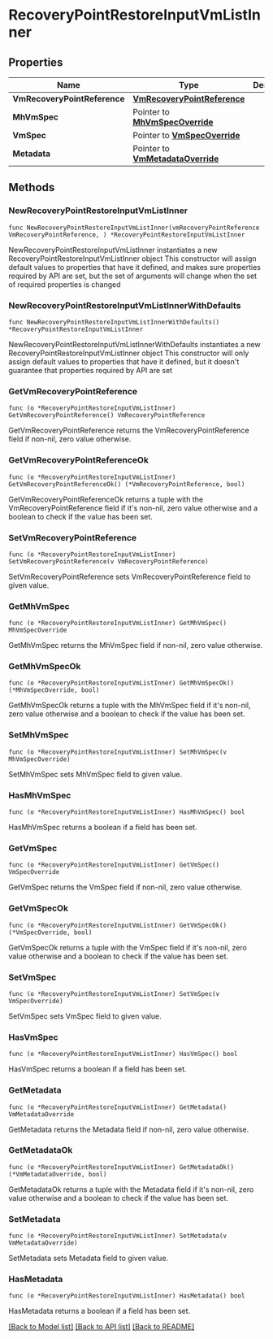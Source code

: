 # RecoveryPointRestoreInputVmListInner

## Properties

Name | Type | Description | Notes
------------ | ------------- | ------------- | -------------
**VmRecoveryPointReference** | [**VmRecoveryPointReference**](VmRecoveryPointReference.md) |  | 
**MhVmSpec** | Pointer to [**MhVmSpecOverride**](MhVmSpecOverride.md) |  | [optional] 
**VmSpec** | Pointer to [**VmSpecOverride**](VmSpecOverride.md) |  | [optional] 
**Metadata** | Pointer to [**VmMetadataOverride**](VmMetadataOverride.md) |  | [optional] 

## Methods

### NewRecoveryPointRestoreInputVmListInner

`func NewRecoveryPointRestoreInputVmListInner(vmRecoveryPointReference VmRecoveryPointReference, ) *RecoveryPointRestoreInputVmListInner`

NewRecoveryPointRestoreInputVmListInner instantiates a new RecoveryPointRestoreInputVmListInner object
This constructor will assign default values to properties that have it defined,
and makes sure properties required by API are set, but the set of arguments
will change when the set of required properties is changed

### NewRecoveryPointRestoreInputVmListInnerWithDefaults

`func NewRecoveryPointRestoreInputVmListInnerWithDefaults() *RecoveryPointRestoreInputVmListInner`

NewRecoveryPointRestoreInputVmListInnerWithDefaults instantiates a new RecoveryPointRestoreInputVmListInner object
This constructor will only assign default values to properties that have it defined,
but it doesn't guarantee that properties required by API are set

### GetVmRecoveryPointReference

`func (o *RecoveryPointRestoreInputVmListInner) GetVmRecoveryPointReference() VmRecoveryPointReference`

GetVmRecoveryPointReference returns the VmRecoveryPointReference field if non-nil, zero value otherwise.

### GetVmRecoveryPointReferenceOk

`func (o *RecoveryPointRestoreInputVmListInner) GetVmRecoveryPointReferenceOk() (*VmRecoveryPointReference, bool)`

GetVmRecoveryPointReferenceOk returns a tuple with the VmRecoveryPointReference field if it's non-nil, zero value otherwise
and a boolean to check if the value has been set.

### SetVmRecoveryPointReference

`func (o *RecoveryPointRestoreInputVmListInner) SetVmRecoveryPointReference(v VmRecoveryPointReference)`

SetVmRecoveryPointReference sets VmRecoveryPointReference field to given value.


### GetMhVmSpec

`func (o *RecoveryPointRestoreInputVmListInner) GetMhVmSpec() MhVmSpecOverride`

GetMhVmSpec returns the MhVmSpec field if non-nil, zero value otherwise.

### GetMhVmSpecOk

`func (o *RecoveryPointRestoreInputVmListInner) GetMhVmSpecOk() (*MhVmSpecOverride, bool)`

GetMhVmSpecOk returns a tuple with the MhVmSpec field if it's non-nil, zero value otherwise
and a boolean to check if the value has been set.

### SetMhVmSpec

`func (o *RecoveryPointRestoreInputVmListInner) SetMhVmSpec(v MhVmSpecOverride)`

SetMhVmSpec sets MhVmSpec field to given value.

### HasMhVmSpec

`func (o *RecoveryPointRestoreInputVmListInner) HasMhVmSpec() bool`

HasMhVmSpec returns a boolean if a field has been set.

### GetVmSpec

`func (o *RecoveryPointRestoreInputVmListInner) GetVmSpec() VmSpecOverride`

GetVmSpec returns the VmSpec field if non-nil, zero value otherwise.

### GetVmSpecOk

`func (o *RecoveryPointRestoreInputVmListInner) GetVmSpecOk() (*VmSpecOverride, bool)`

GetVmSpecOk returns a tuple with the VmSpec field if it's non-nil, zero value otherwise
and a boolean to check if the value has been set.

### SetVmSpec

`func (o *RecoveryPointRestoreInputVmListInner) SetVmSpec(v VmSpecOverride)`

SetVmSpec sets VmSpec field to given value.

### HasVmSpec

`func (o *RecoveryPointRestoreInputVmListInner) HasVmSpec() bool`

HasVmSpec returns a boolean if a field has been set.

### GetMetadata

`func (o *RecoveryPointRestoreInputVmListInner) GetMetadata() VmMetadataOverride`

GetMetadata returns the Metadata field if non-nil, zero value otherwise.

### GetMetadataOk

`func (o *RecoveryPointRestoreInputVmListInner) GetMetadataOk() (*VmMetadataOverride, bool)`

GetMetadataOk returns a tuple with the Metadata field if it's non-nil, zero value otherwise
and a boolean to check if the value has been set.

### SetMetadata

`func (o *RecoveryPointRestoreInputVmListInner) SetMetadata(v VmMetadataOverride)`

SetMetadata sets Metadata field to given value.

### HasMetadata

`func (o *RecoveryPointRestoreInputVmListInner) HasMetadata() bool`

HasMetadata returns a boolean if a field has been set.


[[Back to Model list]](../README.md#documentation-for-models) [[Back to API list]](../README.md#documentation-for-api-endpoints) [[Back to README]](../README.md)


